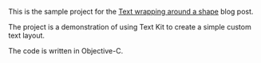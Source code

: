 
This is the sample project for the [Text wrapping around a shape](http://corsarus.com/2015/text-wrapping-around-a-shape/) blog post.

The project is a demonstration of using Text Kit to create a simple custom text layout.


The code is written in Objective-C.